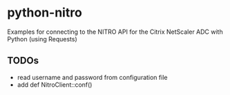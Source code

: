 # python-nitro

Examples for connecting to the NITRO API for the Citrix NetScaler ADC with Python (using Requests)

## TODOs

- read username and password from configuration file
- add def NitroClient::conf()